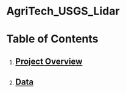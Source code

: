# AgriTech_USGS_Lidar


# <h1>Table of Contents</h1>
<ol type='1'>
<li><h2><a href="#preparation">Project Overview</a></h2></li>
<li><h2><a href="#impact">Data</a></h2></li>
<ol type='a'>
